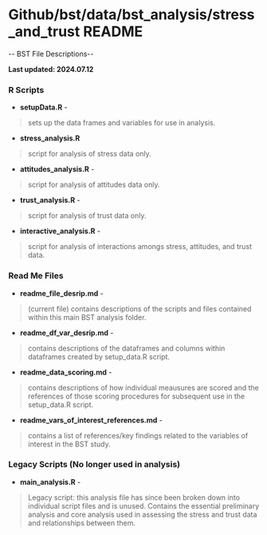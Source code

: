 #  Github/bst/data/bst_analysis/stress_and_trust README 


-- BST File Descriptions--

**Last updated: 2024.07.12**


### R Scripts

- **setupData.R** -
> sets up the data frames and variables for use in analysis.
    
    
- **stress_analysis.R**
> script for analysis of stress data only.


- **attitudes_analysis.R** -
> script for analysis of attitudes data only.


- **trust_analysis.R** -
> script for analysis of trust data only.


- **interactive_analysis.R** -
> script for analysis of interactions amongs stress, attitudes, and trust data.


    
### Read Me Files

- **readme_file_desrip.md** -
> (current file) contains descriptions of the scripts and files contained within this main BST analysis folder.

- **readme_df_var_desrip.md** -
> contains descriptions of the dataframes and columns within dataframes created by setup_data.R  script.

- **readme_data_scoring.md** -
> contains descriptions of how individual meausures are scored and the references of those scoring procedures for subsequent use in the setup_data.R script. 

- **readme_vars_of_interest_references.md** -
> contains a list of references/key findings related to the variables of interest in the BST study.


### Legacy Scripts (No longer used in analysis)

- **main_analysis.R** -
> Legacy script: this analysis file has since been broken down into individual script files and is unused.
Contains the essential preliminary analysis and core analysis used in assessing the stress and trust data and relationships between them.